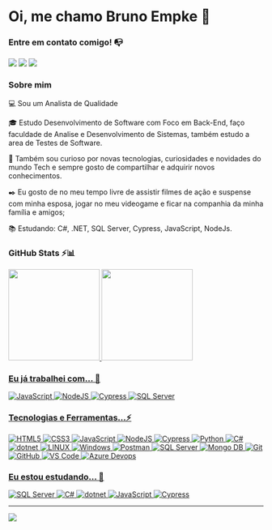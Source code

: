 # Oi, me chamo Bruno Empke 👋

### Entre em contato comigo! 📭
<div>
<a href="https://www.instagram.com/empketech/" target="_blank"><img src="https://img.shields.io/badge/-Instagram-%23E4405F?style=for-the-badge&logo=instagram&logoColor=white" target="_blank"></a>
<a href="https://www.linkedin.com/in/bruno-empke-8a73121b3/" target="_blank"><img src="https://img.shields.io/badge/-LinkedIn-%230077B5?style=for-the-badge&logo=linkedin&logoColor=white" target="_blank"></a>   
<a href="idalgob99@gmail.com" target="_blank"><img src="https://img.shields.io/badge/-Gmail-%230077B5?style=for-the-badge&logo=gmail&logoColor=white" target="_blank"></a>   
</div>


### Sobre mim

💻 Sou um Analista de Qualidade

<!-- Isso é um comentário, não irá aparecer no seu perfil
(Abaixo você seleciona o curso que você está fazendo no momento) -->

🎓 Estudo Desenvolvimento de Software com Foco em Back-End, faço faculdade de Analise e Desenvolvimento de Sistemas, também estudo a area de Testes de Software.

<!--👩‍💻 Atualmente eu trabalho como [Analista QA] @ [SMARAPD] -->

🔎 Também sou curioso por novas tecnologias, curiosidades e novidades do mundo Tech e sempre gosto de compartilhar e adquirir novos conhecimentos.

✒️ Eu gosto de no meu tempo livre de assistir filmes de ação e suspense com minha esposa, jogar no meu videogame e ficar na companhia da minha família e amigos;

📚 Estudando: C#, .NET, SQL Server, Cypress, JavaScript, NodeJs.

<!-- (Você pode adicionar novas tecnologias insira ![Nome da Tecnologia](https://img.shields.io/badge/-[Nome da tecnologia]-[Cor do fundo]?style=flat-square&logo=[Nome da tecnologia])) -->
<!--
Substitua o usuário maxsonferovante pelo seu usuário no GitHub.
-->

### GitHub Stats ⚡📊 
<div>
<a href="https://github.com/brunoidalgo">
<img height="180em" src="https://github-readme-stats.vercel.app/api/top-langs/?username=brunoidalgo&layout=compact&langs_count=7&theme=dracula"/>
<img height="180em" src="https://github-readme-stats.vercel.app/api?username=brunoidalgo&show_icons=true&theme=dracula&include_all_commits=true&count_private=true"/>
</div>


### Eu já trabalhei com... 🔧
![JavaScript](https://img.shields.io/badge/javascript-%23323330.svg?style=for-the-badge&logo=javascript&logoColor=%23F7DF1E)
![NodeJS](https://img.shields.io/badge/node.js-6DA55F?style=for-the-badge&logo=node.js&logoColor=white)
![Cypress](https://img.shields.io/badge/Cypress-17202C?style=for-the-badge&logo=cypress&logoColor=white)
![SQL Server](https://img.shields.io/badge/Microsoft%20SQL%20Server-CC2927?style=for-the-badge&logo=microsoft%20sql%20server&logoColor=white)



### Tecnologias e Ferramentas...⚡

<!-- (Aqui você pode adicionar tecnologias que aprendeu no curso, já listamos algumas delas, e outras que já domina)) -->

![HTML5](https://img.shields.io/badge/html5-%23E34F26.svg?style=for-the-badge&logo=html5&logoColor=white)
![CSS3](https://img.shields.io/badge/css3-%231572B6.svg?style=for-the-badge&logo=css3&logoColor=white)
![JavaScript](https://img.shields.io/badge/javascript-%23323330.svg?style=for-the-badge&logo=javascript&logoColor=%23F7DF1E)
![NodeJS](https://img.shields.io/badge/node.js-6DA55F?style=for-the-badge&logo=node.js&logoColor=white)
![Cypress](https://img.shields.io/badge/Cypress-17202C?style=for-the-badge&logo=cypress&logoColor=white)
![Python](https://img.shields.io/badge/python-3670A0?style=for-the-badge&logo=python&logoColor=ffdd54)
![C#](https://img.shields.io/badge/C%23-239120?style=for-the-badge&logo=c-sharp&logoColor=white) 
![dotnet](https://img.shields.io/badge/.NET-512BD4?style=for-the-badge&logo=dotnet&logoColor=white)
![LINUX](https://img.shields.io/badge/Linux-FCC624?style=for-the-badge&logo=linux&logoColor=black)
![Windows](https://img.shields.io/badge/Windows-0078D6?style=for-the-badge&logo=windows&logoColor=white)
![Postman](https://img.shields.io/badge/Postman-FF6C37?style=for-the-badge&logo=Postman&logoColor=white)
![SQL Server](https://img.shields.io/badge/Microsoft%20SQL%20Server-CC2927?style=for-the-badge&logo=microsoft%20sql%20server&logoColor=white)
![Mongo DB](https://img.shields.io/badge/MongoDB-4EA94B?style=for-the-badge&logo=mongodb&logoColor=white)
![Git](https://img.shields.io/badge/git-%23F05033.svg?style=for-the-badge&logo=git&logoColor=white)
![GitHub](https://img.shields.io/badge/github-%23121011.svg?style=for-the-badge&logo=github&logoColor=white)
![VS Code](https://img.shields.io/badge/VS%20Code-0078d7.svg?style=for-the-badge&logo=visual-studio-code&logoColor=white)
![Azure Devops](https://img.shields.io/badge/Azure_DevOps-0078D7?style=for-the-badge&logo=azure-devops&logoColor=white)

<!-- (Já colocar tecnologias do On Demand que aprende no curso)) -->

### Eu estou estudando... 🧩
<!-- (Aqui você pode adicionar tecnologias que está estudando, inclusive para aumentar essa lista você listamos algumas das tecnologias ensinadas na nossa [Assinatura On Demand](https://cubos.academy/cubosondemand)) -->
![SQL Server](https://img.shields.io/badge/Microsoft%20SQL%20Server-CC2927?style=for-the-badge&logo=microsoft%20sql%20server&logoColor=white)
![C#](https://img.shields.io/badge/C%23-239120?style=for-the-badge&logo=c-sharp&logoColor=white) 
![dotnet](https://img.shields.io/badge/.NET-512BD4?style=for-the-badge&logo=dotnet&logoColor=white)
![JavaScript](https://img.shields.io/badge/javascript-%23323330.svg?style=for-the-badge&logo=javascript&logoColor=%23F7DF1E)
![Cypress](https://img.shields.io/badge/Cypress-17202C?style=for-the-badge&logo=cypress&logoColor=white)

---
[![](https://visitcount.itsvg.in/api?id=brunoidalgo&icon=2&color=1)](https://visitcount.itsvg.in)

<!-- Proudly created with GPRM ( https://gprm.itsvg.in ) -->

